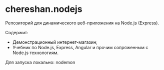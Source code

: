 # chereshan.nodejs
Репозиторий для динамического веб-приложения на Node.js (Express). 

Содержит: 
* Демонстрационный интернет-магазин;
* Учебник по Node.js, Express, Angular и прочим сопряженным с Node.js технологиям. 

Для запуска локально: nodemon